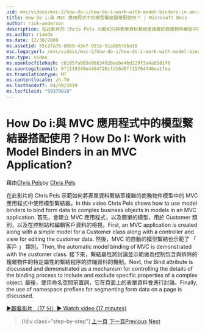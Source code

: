 ```yaml
---
uid: mvc/videos/mvc-2/how-do-i/how-do-i-work-with-model-binders-in-an-mvc-application
title: How Do i:與 MVC 應用程式中的模型繫結器搭配使用？ | Microsoft Docs
author: rick-anderson
description: 在此影片的 Chris Pels 示範如何將表單資料繫結至複雜的商務物件模型中的 MVC 應用程式中使用模型繫結器。 首先，MVC applicat...
ms.author: riande
ms.date: 12/30/2009
ms.assetid: 55c2fa76-d5b9-43e7-921e-51a9b57dba30
msc.legacyurl: /mvc/videos/mvc-2/how-do-i/how-do-i-work-with-model-binders-in-an-mvc-application
msc.type: video
ms.openlocfilehash: c81057a065e00834928eebe4bd129f3a4a8581f6
ms.sourcegitcommit: 0f1119340e4464720cfd16d0ff15764746ea1fea
ms.translationtype: MT
ms.contentlocale: zh-TW
ms.lasthandoff: 04/09/2019
ms.locfileid: "59379010"
---
```

# <a name="how-do-i-work-with-model-binders-in-an-mvc-application"></a><span data-ttu-id="88d6a-105">How Do i:與 MVC 應用程式中的模型繫結器搭配使用？</span><span class="sxs-lookup"><span data-stu-id="88d6a-105">How Do I: Work with Model Binders in an MVC Application?</span></span>

<span data-ttu-id="88d6a-106">藉由[Chris Pels](https://twitter.com/chrispels)</span><span class="sxs-lookup"><span data-stu-id="88d6a-106">by [Chris Pels](https://twitter.com/chrispels)</span></span>

<span data-ttu-id="88d6a-107">在此影片的 Chris Pels 示範如何將表單資料繫結至複雜的商務物件模型中的 MVC 應用程式中使用模型繫結器。</span><span class="sxs-lookup"><span data-stu-id="88d6a-107">In this video Chris Pels shows how to use model binders to bind form data to complex business objects in models in an MVC application.</span></span> <span data-ttu-id="88d6a-108">首先，會建立 MVC 應用程式，以及簡單的模型，用於 Customer 類別，以及在控制站和編輯客戶資料的檢視。</span><span class="sxs-lookup"><span data-stu-id="88d6a-108">First, an MVC application is created along with a simple model for a Customer class along with a controller and view for editing the customer data.</span></span> <span data-ttu-id="88d6a-109">然後，MVC 的自動的模型繫結也示範了 「 客戶 」 類別。</span><span class="sxs-lookup"><span data-stu-id="88d6a-109">Then, the automatic model binding of MVC is demonstrated with the customer class.</span></span> <span data-ttu-id="88d6a-110">接下來，繫結屬性將討論並示範做為控制包含與排除的複雜物件的特定屬性的繫結程序的詳細資料的機制。</span><span class="sxs-lookup"><span data-stu-id="88d6a-110">Next, the Bind attribute is discussed and demonstrated as a mechanism for controlling the details of the binding process to include and exclude specific properties of a complex object.</span></span> <span data-ttu-id="88d6a-111">最後，使用命名空間前置詞，它在頁面上的表單資料會進行討論。</span><span class="sxs-lookup"><span data-stu-id="88d6a-111">Finally, the use of namespace prefixes for segmenting form data on a page is discussed.</span></span>

[<span data-ttu-id="88d6a-112">&#9654;觀看影片 （17 分）</span><span class="sxs-lookup"><span data-stu-id="88d6a-112">&#9654; Watch video (17 minutes)</span></span>](https://channel9.msdn.com/Blogs/ASP-NET-Site-Videos/how-do-i-work-with-model-binders-in-an-mvc-application)

> [!div class="step-by-step"]
> <span data-ttu-id="88d6a-113">[上一頁](how-do-i-create-a-custom-html-helper-for-an-mvc-application.md)
> [下一頁](how-do-i-use-httpverbs-attributes-in-an-mvc-application.md)</span><span class="sxs-lookup"><span data-stu-id="88d6a-113">[Previous](how-do-i-create-a-custom-html-helper-for-an-mvc-application.md)
[Next](how-do-i-use-httpverbs-attributes-in-an-mvc-application.md)</span></span>
